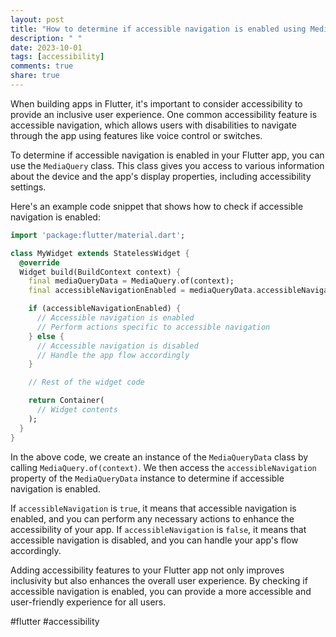 ```yaml
---
layout: post
title: "How to determine if accessible navigation is enabled using MediaQuery in Flutter?"
description: " "
date: 2023-10-01
tags: [accessibility]
comments: true
share: true
---
```


When building apps in Flutter, it's important to consider accessibility to provide an inclusive user experience. One common accessibility feature is accessible navigation, which allows users with disabilities to navigate through the app using features like voice control or switches.

To determine if accessible navigation is enabled in your Flutter app, you can use the `MediaQuery` class. This class gives you access to various information about the device and the app's display properties, including accessibility settings.

Here's an example code snippet that shows how to check if accessible navigation is enabled:

```dart
import 'package:flutter/material.dart';

class MyWidget extends StatelessWidget {
  @override
  Widget build(BuildContext context) {
    final mediaQueryData = MediaQuery.of(context);
    final accessibleNavigationEnabled = mediaQueryData.accessibleNavigation;

    if (accessibleNavigationEnabled) {
      // Accessible navigation is enabled
      // Perform actions specific to accessible navigation
    } else {
      // Accessible navigation is disabled
      // Handle the app flow accordingly
    }

    // Rest of the widget code

    return Container(
      // Widget contents
    );
  }
}
```

In the above code, we create an instance of the `MediaQueryData` class by calling `MediaQuery.of(context)`. We then access the `accessibleNavigation` property of the `MediaQueryData` instance to determine if accessible navigation is enabled. 

If `accessibleNavigation` is `true`, it means that accessible navigation is enabled, and you can perform any necessary actions to enhance the accessibility of your app. If `accessibleNavigation` is `false`, it means that accessible navigation is disabled, and you can handle your app's flow accordingly.

Adding accessibility features to your Flutter app not only improves inclusivity but also enhances the overall user experience. By checking if accessible navigation is enabled, you can provide a more accessible and user-friendly experience for all users.

#flutter #accessibility